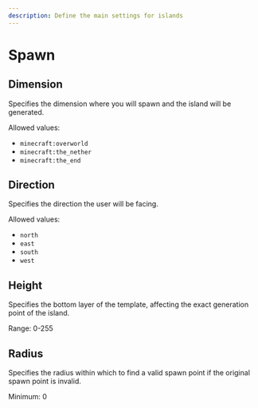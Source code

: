 ```yaml
---
description: Define the main settings for islands
---
```


# Spawn
## Dimension
Specifies the dimension where you will spawn and the island will be generated.

Allowed values:
- `minecraft:overworld`
- `minecraft:the_nether`
- `minecraft:the_end`

## Direction
Specifies the direction the user will be facing.

Allowed values:
- `north`
- `east`
- `south`
- `west`

## Height
Specifies the bottom layer of the template, affecting the exact generation point of the island.

Range: 0-255

## Radius
Specifies the radius within which to find a valid spawn point if the original spawn point is invalid.

Minimum: 0
